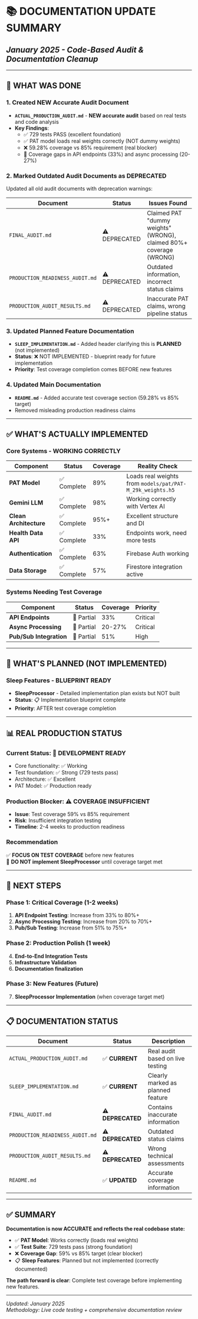 # 📚 **DOCUMENTATION UPDATE SUMMARY**

## *January 2025 - Code-Based Audit & Documentation Cleanup*

---

## 🎯 **WHAT WAS DONE**

### **1. Created NEW Accurate Audit Document**

- **`ACTUAL_PRODUCTION_AUDIT.md`** - **NEW accurate audit** based on real tests and code analysis
- **Key Findings**:
  - ✅ 729 tests PASS (excellent foundation)
  - ✅ PAT model loads real weights correctly (NOT dummy weights)
  - ❌ 59.28% coverage vs 85% requirement (real blocker)
  - 🚧 Coverage gaps in API endpoints (33%) and async processing (20-27%)

### **2. Marked Outdated Audit Documents as DEPRECATED**

Updated all old audit documents with deprecation warnings:

| **Document** | **Status** | **Issues Found** |
|-------------|------------|------------------|
| `FINAL_AUDIT.md` | ⚠️ DEPRECATED | Claimed PAT "dummy weights" (WRONG), claimed 80%+ coverage (WRONG) |
| `PRODUCTION_READINESS_AUDIT.md` | ⚠️ DEPRECATED | Outdated information, incorrect status claims |
| `PRODUCTION_AUDIT_RESULTS.md` | ⚠️ DEPRECATED | Inaccurate PAT claims, wrong pipeline status |

### **3. Updated Planned Feature Documentation**

- **`SLEEP_IMPLEMENTATION.md`** - Added header clarifying this is **PLANNED** (not implemented)
- **Status**: ❌ NOT IMPLEMENTED - blueprint ready for future implementation
- **Priority**: Test coverage completion comes BEFORE new features

### **4. Updated Main Documentation**

- **`README.md`** - Added accurate test coverage section (59.28% vs 85% target)
- Removed misleading production readiness claims

---

## ✅ **WHAT'S ACTUALLY IMPLEMENTED**

### **Core Systems - WORKING CORRECTLY**

| Component | Status | Coverage | Reality Check |
|-----------|--------|----------|---------------|
| **PAT Model** | ✅ Complete | 89% | Loads real weights from `models/pat/PAT-M_29k_weights.h5` |
| **Gemini LLM** | ✅ Complete | 98% | Working correctly with Vertex AI |
| **Clean Architecture** | ✅ Complete | 95%+ | Excellent structure and DI |
| **Health Data API** | ✅ Complete | 33% | Endpoints work, need more tests |
| **Authentication** | ✅ Complete | 63% | Firebase Auth working |
| **Data Storage** | ✅ Complete | 57% | Firestore integration active |

### **Systems Needing Test Coverage**

| Component | Status | Coverage | Priority |
|-----------|--------|----------|-----------|
| **API Endpoints** | 🚧 Partial | 33% | Critical |
| **Async Processing** | 🚧 Partial | 20-27% | Critical |
| **Pub/Sub Integration** | 🚧 Partial | 51% | High |

---

## 🚫 **WHAT'S PLANNED (NOT IMPLEMENTED)**

### **Sleep Features - BLUEPRINT READY**

- **SleepProcessor** - Detailed implementation plan exists but NOT built
- **Status**: 📋 Implementation blueprint complete
- **Priority**: AFTER test coverage completion

---

## 📊 **REAL PRODUCTION STATUS**

### **Current Status**: 🚧 **DEVELOPMENT READY**

- Core functionality: ✅ Working
- Test foundation: ✅ Strong (729 tests pass)
- Architecture: ✅ Excellent
- PAT Model: ✅ Production ready

### **Production Blocker**: ⚠️ **COVERAGE INSUFFICIENT**

- **Issue**: Test coverage 59% vs 85% requirement
- **Risk**: Insufficient integration testing
- **Timeline**: 2-4 weeks to production readiness

### **Recommendation**

✅ **FOCUS ON TEST COVERAGE** before new features  
🚫 **DO NOT implement SleepProcessor** until coverage target met

---

## 🎯 **NEXT STEPS**

### **Phase 1: Critical Coverage** (1-2 weeks)

1. **API Endpoint Testing**: Increase from 33% to 80%+
2. **Async Processing Testing**: Increase from 20% to 70%+
3. **Pub/Sub Testing**: Increase from 51% to 75%+

### **Phase 2: Production Polish** (1 week)

4. **End-to-End Integration Tests**
5. **Infrastructure Validation**
6. **Documentation finalization**

### **Phase 3: New Features** (Future)

7. **SleepProcessor Implementation** (when coverage target met)

---

## 📋 **DOCUMENTATION STATUS**

| Document | Status | Description |
|----------|--------|-------------|
| `ACTUAL_PRODUCTION_AUDIT.md` | ✅ **CURRENT** | Real audit based on live testing |
| `SLEEP_IMPLEMENTATION.md` | ✅ **CURRENT** | Clearly marked as planned feature |
| `FINAL_AUDIT.md` | ⚠️ **DEPRECATED** | Contains inaccurate information |
| `PRODUCTION_READINESS_AUDIT.md` | ⚠️ **DEPRECATED** | Outdated status claims |
| `PRODUCTION_AUDIT_RESULTS.md` | ⚠️ **DEPRECATED** | Wrong technical assessments |
| `README.md` | ✅ **UPDATED** | Accurate coverage information |

---

## ✅ **SUMMARY**

**Documentation is now ACCURATE and reflects the real codebase state:**

- ✅ **PAT Model**: Works correctly (loads real weights)
- ✅ **Test Suite**: 729 tests pass (strong foundation)
- ❌ **Coverage Gap**: 59% vs 85% target (clear blocker)
- 📋 **Sleep Features**: Planned but not implemented (correctly documented)

**The path forward is clear**: Complete test coverage before implementing new features.

---

*Updated: January 2025*  
*Methodology: Live code testing + comprehensive documentation review*
